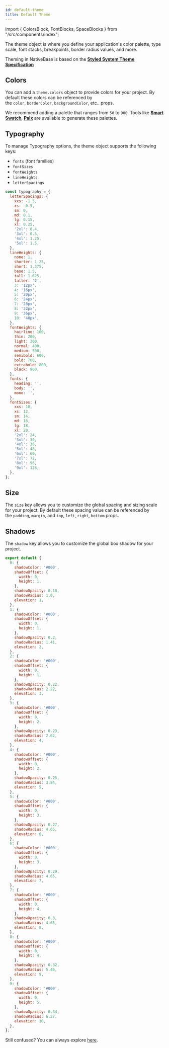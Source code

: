 ```yaml
---
id: default-theme
title: Default Theme
---
```


import { ColorsBlock, FontBlocks, SpaceBlocks } from "/src/components/index";

The theme object is where you define your application's color palette, type scale, font stacks, breakpoints, border radius values, and more.

Theming in NativeBase is based on the **[Styled System Theme Specification](https://system-ui.com/theme/)**

## Colors

You can add a `theme.colors` object to provide colors for your project. By default these colors can be referenced by the `color`, `borderColor`, `backgroundColor`, etc.. props.

We recommend adding a palette that ranges from `50` to `900`. Tools like **[Smart Swatch](https://smart-swatch.netlify.app/)**, **[Palx](https://palx.jxnblk.com/)** are available to generate these palettes.

<ColorsBlock/>

## Typography

To manage Typography options, the theme object supports the following keys:

- `fonts` (font families)
- `fontSizes`
- `fontWeights`
- `lineHeights`
- `letterSpacings`

```jsx
const typography = {
  letterSpacings: {
    xxs: -1.5,
    xs: -0.5,
    sm: 0,
    md: 0.1,
    lg: 0.15,
    xl: 0.25,
    '2xl': 0.4,
    '3xl': 0.5,
    '4xl': 1.25,
    '5xl': 1.5,
  },
  lineHeights: {
    none: 1,
    shorter: 1.25,
    short: 1.375,
    base: 1.5,
    tall: 1.625,
    taller: '2',
    3: '12px',
    4: '16px',
    5: '20px',
    6: '24px',
    7: '28px',
    8: '32px',
    9: '36px',
    10: '40px',
  },
  fontWeights: {
    hairline: 100,
    thin: 200,
    light: 300,
    normal: 400,
    medium: 500,
    semibold: 600,
    bold: 700,
    extrabold: 800,
    black: 900,
  },
  fonts: {
    heading: '',
    body: '',
    mono: '',
  },
  fontSizes: {
    xxs: 10,
    xs: 12,
    sm: 14,
    md: 16,
    lg: 18,
    xl: 20,
    '2xl': 24,
    '3xl': 30,
    '4xl': 36,
    '5xl': 48,
    '6xl': 60,
    '7xl': 72,
    '8xl': 96,
    '9xl': 128,
  },
};
```

<FontBlocks/>

## Size

The `size` key allows you to customize the global spacing and sizing scale for your project. By default these spacing value can be referenced by the `padding`, `margin`, and `top`, `left`, `right`, `bottom` props.

<SpaceBlocks/>

## Shadows

The `shadow` key allows you to customize the global box shadow for your project.

```jsx
export default {
  0: {
    shadowColor: '#000',
    shadowOffset: {
      width: 0,
      height: 1,
    },
    shadowOpacity: 0.18,
    shadowRadius: 1.0,
    elevation: 1,
  },
  1: {
    shadowColor: '#000',
    shadowOffset: {
      width: 0,
      height: 1,
    },
    shadowOpacity: 0.2,
    shadowRadius: 1.41,
    elevation: 2,
  },
  2: {
    shadowColor: '#000',
    shadowOffset: {
      width: 0,
      height: 1,
    },
    shadowOpacity: 0.22,
    shadowRadius: 2.22,
    elevation: 3,
  },
  3: {
    shadowColor: '#000',
    shadowOffset: {
      width: 0,
      height: 2,
    },
    shadowOpacity: 0.23,
    shadowRadius: 2.62,
    elevation: 4,
  },
  4: {
    shadowColor: '#000',
    shadowOffset: {
      width: 0,
      height: 2,
    },
    shadowOpacity: 0.25,
    shadowRadius: 3.84,
    elevation: 5,
  },
  5: {
    shadowColor: '#000',
    shadowOffset: {
      width: 0,
      height: 3,
    },
    shadowOpacity: 0.27,
    shadowRadius: 4.65,
    elevation: 6,
  },
  6: {
    shadowColor: '#000',
    shadowOffset: {
      width: 0,
      height: 3,
    },
    shadowOpacity: 0.29,
    shadowRadius: 4.65,
    elevation: 7,
  },
  7: {
    shadowColor: '#000',
    shadowOffset: {
      width: 0,
      height: 4,
    },
    shadowOpacity: 0.3,
    shadowRadius: 4.65,
    elevation: 8,
  },
  8: {
    shadowColor: '#000',
    shadowOffset: {
      width: 0,
      height: 4,
    },
    shadowOpacity: 0.32,
    shadowRadius: 5.46,
    elevation: 9,
  },
  9: {
    shadowColor: '#000',
    shadowOffset: {
      width: 0,
      height: 5,
    },
    shadowOpacity: 0.34,
    shadowRadius: 6.27,
    elevation: 10,
  },
};
```

Still confused? You can always explore [here](https://github.com/GeekyAnts/nativebase-v3/tree/development/src/theme/base).
